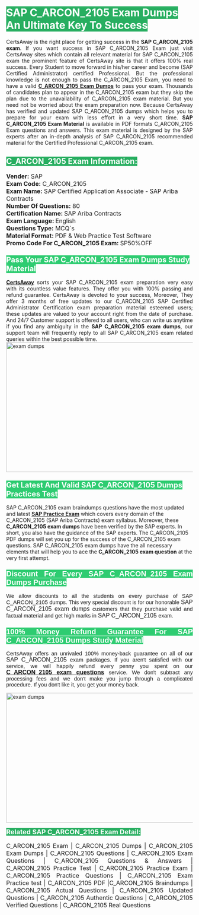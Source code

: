 <h1><span style="color:#ffffff"><strong><span style="background-color:#27ae60">SAP C_ARCON_2105 Exam Dumps An Ultimate Key To Success</span></strong></span></h1> <div style="text-align:justify">CertsAway is the right place for getting success in the <strong>SAP C_ARCON_2105 exam</strong>. If you want success in SAP C_ARCON_2105 Exam just visit CertsAway sites which contain all relevant material for SAP C_ARCON_2105 exam the prominent feature of CertsAway site is that it offers 100% real success. Every Student to move forward in his/her career and become (SAP Certified Administrator) certified Professional. But the professional knowledge is not enough to pass the C_ARCON_2105 Exam, you need to have a valid <a href="https://www.certsaway.com/sap/c_arcon_2105-exam-dumps"><strong>C_ARCON_2105 Exam Dumps</strong></a> to pass your exam. Thousands of candidates plan to appear in the C_ARCON_2105 exam but they skip the plan due to the unavailability of C_ARCON_2105 exam material. But you need not be worried about the exam preparation now. Because CertsAway has verified and updated SAP C_ARCON_2105 dumps which helps you to prepare for your exam with less effort in a very short time. <strong>SAP C_ARCON_2105 Exam Material</strong> is available in PDF formats C_ARCON_2105 Exam questions and answers. This exam material is designed by the SAP experts after an in-depth analysis of SAP C_ARCON_2105 recommended material for the Certified Professional C_ARCON_2105 exam.</div> <h2 style="text-align:justify"><span style="color:#ffffff"><span style="background-color:#27ae60">C_ARCON_2105 Exam Information:</span></span></h2> <p><span style="font-size:16px"><strong>Vender:</strong> SAP<br /> <strong>Exam Code:</strong> C_ARCON_2105<br /> <strong>Exam Name:</strong> SAP Certified Application Associate - SAP Ariba Contracts<br /> <strong>Number Of Questions:</strong> 80<br /> <strong>Certification Name: </strong>SAP Ariba Contracts<br /> <strong>Exam Language: </strong>English<br /> <strong>Questions Type:</strong> MCQ`s<br /> <strong>Material Format: </strong>PDF & Web Practice Test Software<br /> <strong>Promo Code For C_ARCON_2105 Exam: </strong>SP50%OFF</span></p> <h3><span style="font-size:20px"><span style="color:#ffffff"><strong><span style="background-color:#2ecc71">Pass Your SAP C_ARCON_2105 Exam Dumps Study Material</span></strong></span></span></h3> <div style="text-align:justify"><a href=" https://www.certsaway.com/"><strong>CertsAway</strong></a> sorts your SAP C_ARCON_2105 exam preparation very easy with its countless value features. They offer you with 100% passing and refund guarantee. CertsAway is devoted to your success, Moreover, They offer 3 months of free updates to our C_ARCON_2105 SAP Certified Administrator Certification exam preparation material esteemed users; these updates are valued to your account right from the date of purchase. And 24/7 Customer support is offered to all users, who can write us anytime if you find any ambiguity in the <strong>SAP C_ARCON_2105 exam dumps</strong>, our support team will frequently reply to all SAP C_ARCON_2105 exam related queries within the best possible time.</div> <div style="text-align:justify"> </div> <div style="text-align:justify"><a href="https://www.certsaway.com/sap/c_arcon_2105-exam-dumps" rel="no-follow"><img alt="exam dumps" src="https://www.certcollections.com/uploads/content/certsaway.png" style="height:350px; width:750px" /></a></div> <h3><span style="font-size:20px"><span style="color:#ffffff"><strong><span style="background-color:#2ecc71">Get Latest And Valid SAP C_ARCON_2105 Dumps Practices Test</span></strong></span></span></h3> <p>SAP C_ARCON_2105 exam braindumps questions have the most updated and latest <a href="https://www.certsaway.com/sap-questions"><strong>SAP Practice Exam</strong></a> which covers every domain of the C_ARCON_2105 (SAP Ariba Contracts) exam syllabus. Moreover, these <strong>C_ARCON_2105 exam dumps</strong> have been verified by the SAP experts. In short, you also have the guidance of the SAP experts. The C_ARCON_2105 PDF dumps will set you up for the success of the C_ARCON_2105 exam questions. SAP C_ARCON_2105 exam dumps have the all necessary elements that will help you to ace the <strong>C_ARCON_2105 exam question</strong> at the very first attempt.</p> <h3 style="text-align:justify"><span style="font-size:20px"><span style="color:#ffffff"><strong><span style="font-family:Calibri,sans-serif"><span style="background-color:#2ecc71">Discount For Every </span><span style="background-color:#2ecc71">SAP C_ARCON_2105 Exam</span><span style="background-color:#2ecc71"> Dumps Purchase</span></span></strong></span></span></h3> <div style="text-align:justify"> <p><span style="font-size:11pt"><span style="font-family:Calibri,sans-serif">We allow discounts to all the students on every purchase of SAP C_ARCON_2105 dumps. This very special discount is for our honorable <span style="font-size:12.0pt"><span style="background-color:white">SAP C_ARCON_2105 exam dumps </span></span>customers that they purchase valid and factual material and get high marks in <span style="font-size:12.0pt"><span style="background-color:white">SAP C_ARCON_2105 </span></span>exam. </span></span></p> <h3><span style="font-size:20px"><span style="color:#ffffff"><strong><span style="font-family:Calibri,sans-serif"><span style="background-color:#2ecc71">100% Money Refund Guarantee For </span><span style="background-color:#2ecc71">SAP C_ARCON_2105 Dumps Study Material</span></span></strong></span></span></h3> <p><span style="font-size:11pt"><span style="font-family:Calibri,sans-serif">CertsAway offers an unrivaled 100% money-back guarantee on all of our <span style="font-size:12.0pt"><span style="background-color:white">SAP C_ARCON_2105 </span></span>exam packages. If you aren't satisfied with our service, we will happily refund every penny you spent on our <span style="font-size:12.0pt"><span style="background-color:white"><a href="https://www.certsaway.com/sap/c_arcon_2105-exam-dumps"><strong>C_ARCON_2105 exam questions</strong></a> </span></span>service. We don't subtract any processing fees and we don't make you jump through a complicated procedure. If you don't like it, you get your money back.</span></span></p> <p><a href="https://www.certsaway.com/sap/c_arcon_2105-exam-dumps" rel="no-follow"><img alt="exam dumps" src="https://www.certcollections.com/uploads/content/certsaway_(2)2.png" style="height:350px; width:750px" /></a></p> <p><span style="color:#ffffff"><strong><span style="font-size:18px"><span style="background-color:#27ae60">Related SAP C_ARCON_2105 Exam Detail:</span></span></strong></span><br /> <br /> <span style="font-size:16px">C_ARCON_2105 Exam | C_ARCON_2105 Dumps | C_ARCON_2105 Exam Dumps | C_ARCON_2105 Questions | C_ARCON_2105 Exam Questions | C_ARCON_2105 Questions & Answers | C_ARCON_2105 Practice Test | C_ARCON_2105 Practice Exam | C_ARCON_2105 Practice Questions | C_ARCON_2105 Exam Practice test | C_ARCON_2105 PDF |C_ARCON_2105 Braindumps | C_ARCON_2105 Actual Questions | C_ARCON_2105 Updated Questions | C_ARCON_2105 Authentic Questions | C_ARCON_2105 Verified Questions | C_ARCON_2105 Real Questions</span></p> </div>
